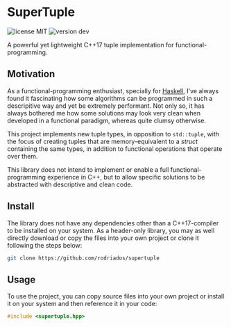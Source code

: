 # SuperTuple
![license MIT](https://img.shields.io/badge/license-MIT-lightgrey.svg)
![version dev](https://img.shields.io/badge/version-dev-red.svg)

A powerful yet lightweight C++17 tuple implementation for functional-programming.

## Motivation
As a functional-programming enthusiast, specially for [Haskell](https://www.haskell.org/),
I've always found it fascinating how some algorithms can be programmed in such a
descripitive way and yet be extremely performant. Not only so, it has always bothered
me how some solutions may look very clean when developed in a functional paradigm,
whereas quite clumsy otherwise.

This project implements new tuple types, in opposition to `std::tuple`, with the
focus of creating tuples that are memory-equivalent to a _struct_ containing the
same types, in addition to functional operations that operate over them.

This library does not intend to implement or enable a full functional-programming
experience in C++, but to allow specific solutions to be abstracted with descriptive
and clean code.

## Install
The library does not have any dependencies other than a C++17-compiler to be installed
on your system. As a header-only library, you may as well directly download or copy
the files into your own project or clone it following the steps below:
```bash
git clone https://github.com/rodriados/supertuple
```

## Usage
To use the project, you can copy source files into your own project or install it
on your system and then reference it in your code:
```cpp
#include <supertuple.hpp>
```
